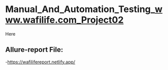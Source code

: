 # Manual_And_Automation_Testing_www.wafilife.com_Project02
Here 
## Allure-report File:
-https://wafilifereport.netlify.app/


